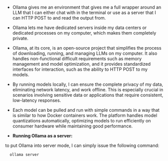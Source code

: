 - Ollama gives me an environment that gives me a full wrapper around an LLM that I can either chat with in the terminal or use as a server that I can HTTP POST to and read the output from. 

- Ollama lets me have dedicated servers inside my data centers or dedicated processes on my computer, which makes them completely private.
- Ollama, at its core, is an open-source project that simplifies the process of downloading, running, and managing LLMs on my computer. It also handles non-functional difficult requirements such as memory management and model optimization, and it provides standardized interfaces for interaction, such as the ability to HTTP POST to my models.
- By running models locally, I can ensure the complete privacy of my data, eliminating network latency, and work offline. This is especially crucial in scenarios involving sensitive data or applications that require consistent, low-latency responses.
- Each model can be pulled and run with simple commands in a way that is similar to how Docker containers work. The platform handles model quantizations automatically, optimizing models to run efficiently on consumer hardware while maintaining good performance.
- **Running Ollama as a server:**

to put Ollama into server mode, I can simply issue the following command:

      ollama server


  

